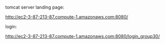 tomcat server landing page:

http://ec2-3-87-213-87.compute-1.amazonaws.com:8080/


login: 

http://ec2-3-87-213-87.compute-1.amazonaws.com:8080/login_group30/
